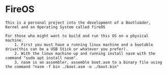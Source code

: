 # FireOS
	This is a personal project into the development of a Bootloader, Kernel and an Operating System called fireOS	

	For those who might want to build and run this OS on a physical machine. 
		1. First you must have a running linux machine and a bootable drive(this can be a USB Stick or whatever you prefer).
		2. With the linux machine up and running install nasm with the command "sudo apt install nasm".
		3. nasm is an assembler, assemble boot.asm to a binary file using the command "nasm -f bin ./boot.asm -o ./boot.bin"
